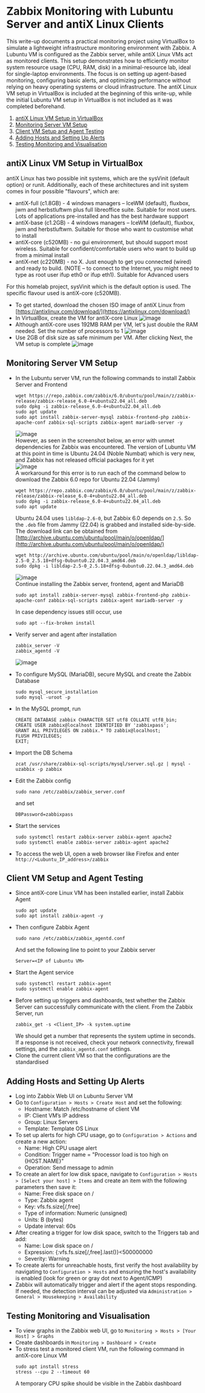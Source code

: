 # Zabbix Monitoring with Lubuntu Server and antiX Linux Clients

This write-up documents a practical monitoring project using VirtualBox to simulate a lightweight infrastructure monitoring environment with Zabbix. A Lubuntu VM is configured as the Zabbix server, while antiX Linux VMs act as monitored clients. This setup demonstrates how to efficiently monitor system resource usage (CPU, RAM, disk) in a minimal-resource lab, ideal for single-laptop environments. The focus is on setting up agent-based monitoring, configuring basic alerts, and optimizing performance without relying on heavy operating systems or cloud infrastructure. The antiX Linux VM setup in VirtualBox is included at the beginning of this write-up, while the initial Lubuntu VM setup in VirtualBox is not included as it was completed beforehand.


1. [antiX Linux VM Setup in VirtualBox](#antix-linux-vm-setup-in-virtualbox)
2. [Monitoring Server VM Setup](#monitoring-server-vm-setup)
3. [Client VM Setup and Agent Testing](#client-vm-setup-and-agent-testing)
4. [Adding Hosts and Setting Up Alerts](#adding-hosts-and-setting-up-alerts)
5. [Testing Monitoring and Visualisation](#testing-monitoring-and-visualisation)


## antiX Linux VM Setup in VirtualBox
antiX Linux has two possible init systems, which are the sysVinit (default option) or runit. Additionally, each of these architectures and init system comes in four possible "flavours", which are:
- antiX-full (c1.8GB) - 4 windows managers – IceWM (default), fluxbox, jwm and herbstluftwm plus full libreoffice suite. Suitable for most users. Lots of applications pre-installed and has the best hardware support
- antiX-base (c1.2GB) - 4 windows managers – IceWM (default), fluxbox, jwm and herbstluftwm. Suitable for those who want to customise what to install
- antiX-core (c520MB) - no gui environment, but should support most wireless. Suitable for confident/comfortable users who want to build up from a minimal install
- antiX-net (c220MB) - no X. Just enough to get you connected (wired) and ready to build. (NOTE – to connect to the Internet, you might need to type as root user ifup eth0 or ifup eth1). Suitable for Advanced users

For this homelab project, sysVinit which is the default option is used. The specific flavour used is antiX-core (c520MB). 

- To get started, download the chosen ISO image of antiX Linux from [https://antixlinux.com/download/](https://antixlinux.com/download/)
- In VirtualBox, create the VM for antiX-core Linux
  ![image](https://github.com/user-attachments/assets/9661859d-4c58-41c5-a5c2-b5754eac39e7)
- Although antiX-core uses 192MB RAM per VM, let's just double the RAM needed. Set the number of processors to 1
  ![image](https://github.com/user-attachments/assets/ab602cd5-6678-4b13-a0f4-49687bbca828)
- Use 2GB of disk size as safe minimum per VM. After clicking Next, the VM setup is complete
  ![image](https://github.com/user-attachments/assets/84277727-d411-4faf-a5c4-6580b4a7e350)



## Monitoring Server VM Setup
- In the Lubuntu server VM, run the following commands to install Zabbix Server and Frontend
  ```
  wget https://repo.zabbix.com/zabbix/6.0/ubuntu/pool/main/z/zabbix-release/zabbix-release_6.0-4+ubuntu22.04_all.deb
  sudo dpkg -i zabbix-release_6.0-4+ubuntu22.04_all.deb
  sudo apt update
  sudo apt install zabbix-server-mysql zabbix-frontend-php zabbix-apache-conf zabbix-sql-scripts zabbix-agent mariadb-server -y
  ```
  ![image](https://github.com/user-attachments/assets/b64b7202-0301-4c5d-ae49-adabaa06a2a0)
  <br />
  However, as seen in the screenshot below, an error with unmet dependencies for Zabbix was encountered. The version of Lubuntu VM at this point in time is Ubuntu 24.04 (Noble Numbat) which is very new, and Zabbix has not released official packages for it yet <br />
  ![image](https://github.com/user-attachments/assets/f51eb3b0-712d-4ee8-9a1f-ec6045e38ba1)
  <br />
  A workaround for this error is to run each of the command below to download the Zabbix 6.0 repo for Ubuntu 22.04 (Jammy)
  ```
  wget https://repo.zabbix.com/zabbix/6.0/ubuntu/pool/main/z/zabbix-release/zabbix-release_6.0-4+ubuntu22.04_all.deb
  sudo dpkg -i zabbix-release_6.0-4+ubuntu22.04_all.deb
  sudo apt update
  ```
  Ubuntu 24.04 uses `libldap-2.6-0`, but Zabbix 6.0 depends on `2.5`. So the `.deb` file from Jammy (22.04) is grabbed and installed side-by-side. The download link can be obtained from [http://archive.ubuntu.com/ubuntu/pool/main/o/openldap/](http://archive.ubuntu.com/ubuntu/pool/main/o/openldap/)
  ```
  wget http://archive.ubuntu.com/ubuntu/pool/main/o/openldap/libldap-2.5-0_2.5.18+dfsg-0ubuntu0.22.04.3_amd64.deb
  sudo dpkg -i libldap-2.5-0_2.5.18+dfsg-0ubuntu0.22.04.3_amd64.deb
  ```
  ![image](https://github.com/user-attachments/assets/3ffd19ce-84a7-4d4c-bfbf-e1e4409fa0bb)
  <br />
  Continue installing the Zabbix server, frontend, agent and MariaDB
  ```
  sudo apt install zabbix-server-mysql zabbix-frontend-php zabbix-apache-conf zabbix-sql-scripts zabbix-agent mariadb-server -y
  ```
  In case dependency issues still occur, use
  ```
  sudo apt --fix-broken install
  ```
  
- Verify server and agent after installation
  ```
  zabbix_server -V
  zabbix_agentd -V
  ```
  ![image](https://github.com/user-attachments/assets/c4042c34-928f-47fa-accf-115b01c00c20)


- To configure MySQL (MariaDB), secure MySQL and create the Zabbix Database
  ```
  sudo mysql_secure_installation
  sudo mysql -uroot -p
  ```
- In the MySQL prompt, run
  ```  
  CREATE DATABASE zabbix CHARACTER SET utf8 COLLATE utf8_bin;
  CREATE USER zabbix@localhost IDENTIFIED BY 'zabbixpass';
  GRANT ALL PRIVILEGES ON zabbix.* TO zabbix@localhost;
  FLUSH PRIVILEGES;
  EXIT;
  ```
- Import the DB Schema
  ```
  zcat /usr/share/zabbix-sql-scripts/mysql/server.sql.gz | mysql -uzabbix -p zabbix
  ```
- Edit the Zabbix config
  ```
  sudo nano /etc/zabbix/zabbix_server.conf
  ```
  and set
  ```
  DBPassword=zabbixpass
  ```
- Start the services
  ```
  sudo systemctl restart zabbix-server zabbix-agent apache2
  sudo systemctl enable zabbix-server zabbix-agent apache2
  ```
- To access the web UI, open a web browser like Firefox and enter `http://<Lubuntu_IP_address>/zabbix`


## Client VM Setup and Agent Testing
- Since antiX-core Linux VM has been installed earlier, install Zabbix Agent
  ```
  sudo apt update
  sudo apt install zabbix-agent -y
  ```
- Then configure Zabbix Agent
  ```
  sudo nano /etc/zabbix/zabbix_agentd.conf
  ```
  And set the following line to point to your Zabbix server
  ```
  Server=<IP of Lubuntu VM>
  ```
- Start the Agent service
  ```
  sudo systemctl restart zabbix-agent
  sudo systemctl enable zabbix-agent
  ```
- Before setting up triggers and dashboards, test whether the Zabbix Server can successfully communicate with the client. From the Zabbix Server, run
  ```
  zabbix_get -s <Client_IP> -k system.uptime
  ```
  We should get a number that represents the system uptime in seconds. If a response is not received, check your network connectivity, firewall settings, and the `zabbix_agentd.conf` settings.
- Clone the current client VM so that the configurations are the standardised





## Adding Hosts and Setting Up Alerts
- Log into Zabbix Web UI on Lubuntu Server VM
- Go to `Configuration > Hosts > Create Host` and set the following:
  - Hostname: Match /etc/hostname of client VM
  - IP: Client VM’s IP address
  - Group: Linux Servers
  - Template: Template OS Linux
- To set up alerts for high CPU usage, go to `Configuration > Actions` and create a new action:
  - Name: High CPU usage alert
  - Condition: Trigger name = "Processor load is too high on {HOST.NAME}"
  - Operation: Send message to admin
- To create an alert for low disk space, navigate to `Configuration > Hosts > [Select your host] > Items` and create an item with the following parameters then save it:
  - Name: Free disk space on /
  - Type: Zabbix agent
  - Key: vfs.fs.size[/,free]
  - Type of information: Numeric (unsigned)
  - Units: B (bytes)
  - Update interval: 60s
- After creating a trigger for low disk space, switch to the Triggers tab and add:
  - Name: Low disk space on /
  - Expression: {<YourHost>:vfs.fs.size[/,free].last()}<500000000
  - Severity: Warning
- To create alerts for unreachable hosts, first verify the host availability by navigating to `Configuration > Hosts` and ensuring the host's availability is enabled (look for green or gray dot next to Agent/ICMP)
- Zabbix will automatically trigger and alert if the agent stops responding. If needed, the detection interval can be adjusted via `Administration > General > Housekeeping > Availability`



## Testing Monitoring and Visualisation
- To view graphs in the Zabbix web UI, go to `Monitoring > Hosts > [Your Host] > Graphs`
- Create dashboards in `Monitoring > Dashboard > Create`
- To stress test a monitored client VM, run the following command in antiX-core Linux VM
  ```
  sudo apt install stress
  stress --cpu 2 --timeout 60
  ```
  A temporary CPU spike should be visible in the Zabbix dashboard

